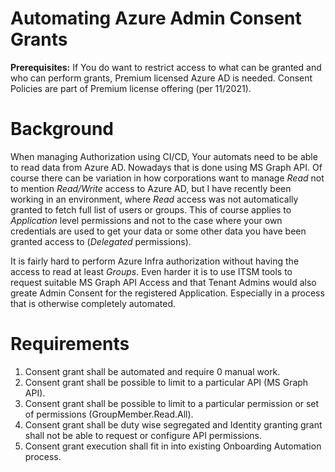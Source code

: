 # Automating Azure Admin Consent Grants
__Prerequisites:__
If You do want to restrict access to what can be granted and who can perform grants, Premium licensed Azure AD is needed.
Consent Policies are part of Premium license offering (per 11/2021).

# Background
When managing Authorization using CI/CD, Your automats need to be able to read data from Azure AD. Nowadays that is done using MS Graph API. Of course there can be variation in how corporations want to manage _Read_ not to mention _Read/Write_ access to Azure AD, but I have recently been working in an environment, where _Read_ access was not automatically granted to fetch full list of users or groups. This of course applies to _Application_ level permissions and not to the case where your own credentials are used to get your data or some other data you have been granted access to (_Delegated_ permissions).

It is fairly hard to perform Azure Infra authorization without having the access to read at least _Groups_. Even harder it is to use ITSM tools to request suitable MS Graph API Access and that Tenant Admins would also greate Admin Consent for the registered Application. Especially in a process that is otherwise completely automated.

# Requirements
1. Consent grant shall be automated and require 0 manual work.
2. Consent grant shall be possible to limit to a particular API (MS Graph API).
3. Consent grant shall be possible to limit to a particular permission or set of permissions (GroupMember.Read.All).
4. Consent grant shall be duty wise segregated and Identity granting grant shall not be able to request or configure API permissions.
5. Consent grant execution shall fit in into existing Onboarding Automation process.
